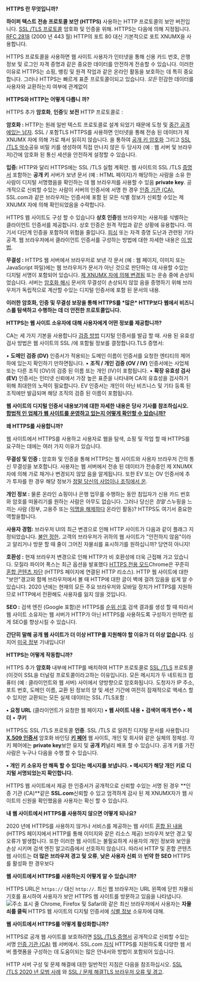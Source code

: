 **HTTPS 란 무엇입니까?**

**하이퍼 텍스트 전송 프로토콜 보안 (HTTPS)** 사용하는 HTTP 프로토콜의 보안 버전입니다. [SSL /TLS 프로토콜](https://www.ssl.com/ko/자주-묻는-질문/자주-묻는-질문-SSL-무엇입니까/) 암호화 및 인증을 위해. HTTPS는 다음에 의해 지정됩니다. [RFC 2818](https://tools.ietf.org/html/rfc2818) (2000 년 443 월) HTTP의 포트 80 대신 기본적으로 포트 XNUMX을 사용합니다.

HTTPS 프로토콜을 사용하면 웹 사이트 사용자가 인터넷을 통해 신용 카드 번호, 은행 정보 및 로그인 자격 증명과 같은 중요한 데이터를 안전하게 전송할 수 있습니다. 이러한 이유로 HTTPS는 쇼핑, 뱅킹 및 원격 작업과 같은 온라인 활동을 보호하는 데 특히 중요합니다. 그러나 HTTPS는 빠르게 표준 프로토콜이되고 있습니다. *모든* 민감한 데이터를 사용자와 교환하는지 여부에 관계없이

**HTTPS와 HTTP는 어떻게 다릅니 까?**

HTTPS 추가 **암호화**, **인증**및 **보전** HTTP 프로토콜로 :

**암호화 :** HTTP는 원래 일반 텍스트 프로토콜로 설계 되었기 때문에 도청 및 [중간 공격에있는 남자](https://www.ssl.com/ko/자주-묻는-질문/중간-공격에-남자는-무엇입니까/). SSL / 포함TLS HTTPS를 사용하면 인터넷을 통해 전송 된 데이터가 제 XNUMX 자에 의해 가로 채서 읽히지 않습니다. 을 통하여 [공개 키 암호화](https://www.ssl.com/ko/자주-묻는-질문/공개-키-암호화-란/) 그리고 [SSL /TLS 악수](https://www.ssl.com/ko/기사/SSL-ttl-핸드-셰이크-개요/)공유 비밀 키를 생성하여 직접 만나지 않은 두 당사자 (예 : 웹 서버 및 브라우저)간에 암호화 된 통신 세션을 안전하게 설정할 수 있습니다.

**입증:** HTTP와 달리 HTTPS에는 SSL /TLS 실험 계획안. 웹 사이트의 SSL /TLS [증명서](https://www.ssl.com/ko/자주-묻는-질문/디지털-인증서-란-무엇입니까/) 포함하는 **공개 키** 서버가 보낸 문서 (예 : HTML 페이지)가 해당하는 사람을 소유 한 사람이 디지털 서명했음을 확인하는 데 웹 브라우저를 사용할 수 있음 **private key**. 공개적으로 신뢰할 수있는 사람이 서버의 인증서에 서명 한 경우 [인증 기관 (CA)](https://www.ssl.com/ko/자주-묻는-질문/인증-기관이란-무엇입니까/), SSL.com과 같은 브라우저는 인증서에 포함 된 모든 식별 정보가 신뢰할 수있는 제 XNUMX 자에 의해 확인되었음을 수락합니다.

HTTPS 웹 사이트도 구성 할 수 있습니다 **상호 인증**웹 브라우저는 사용자를 식별하는 클라이언트 인증서를 제공합니다. 상호 인증은 원격 작업과 같은 상황에 유용합니다. 여기서 다단계 인증을 포함하여 위험을 줄입니다. [피싱](https://www.ssl.com/ko/안내/피싱으로부터-자신을-보호/) 또는 자격 증명 도난과 관련된 기타 공격. 웹 브라우저에서 클라이언트 인증서를 구성하는 방법에 대한 자세한 내용은 [이 방법](https://www.ssl.com/ko/방법/웹-브라우저에서-클라이언트-인증-인증서-구성/).

**무결성 :** HTTPS 웹 서버에서 브라우저로 보낸 각 문서 (예 : 웹 페이지, 이미지 또는 JavaScript 파일)에는 웹 브라우저가 문서가 아닌 것으로 판단하는 데 사용할 수있는 디지털 서명이 포함되어 있습니다. [제 XNUMX 자에 의해 변경됨](https://www.ssl.com/ko/자주-묻는-질문/중간-공격에-남자는-무엇입니까/) 또는 운송 중에 손상되었습니다. 서버는 [암호화 해시](https://www.ssl.com/ko/자주-묻는-질문/암호화-해시-함수-란-무엇입니까/) 문서의 무결성이 손상되지 않았 음을 증명하기 위해 브라우저가 독립적으로 계산할 수있는 디지털 인증서에 포함 된 문서의 내용.

**이러한 암호화, 인증 및 무결성 보장을 통해 HTTPS를 \*많은\* HTTP보다 웹에서 비즈니스를 탐색하고 수행하는 데 더 안전한 프로토콜입니다.**

**HTTPS는 웹 사이트 소유자에 대해 사용자에게 어떤 정보를 제공합니까?**

CA는 세 가지 기본을 사용합니다 [검증 방법](https://www.ssl.com/ko/기사/dv-ov-및-ev-인증서/) 디지털 인증서를 발급 할 때. 사용 된 유효성 검사 방법은 웹 사이트의 SSL /에 포함될 정보를 결정합니다.TLS 증명서:

• **도메인 검증 (DV)** 인증서가 적용되는 도메인 이름이 인증서를 요청한 엔티티의 제어하에 있는지 확인하기 만하면됩니다.
• **조직 / 개인 검증 (OV / IV)** 인증서에는 사업체 또는 다른 조직 (OV)의 검증 된 이름 또는 개인 (IV)이 포함됩니다.
• **확장 유효성 검사 (EV)** 인증서는 인터넷 신뢰에서 가장 높은 표준을 나타내며 CA의 유효성을 검사하기 위해 최대한의 노력이 필요합니다. EV 인증서는 개인이 아닌 비즈니스 및 기타 등록 된 조직에만 발급되며 해당 조직의 검증 된 이름이 포함됩니다.

**웹 사이트의 디지털 인증서 내용보기에 대한 자세한 내용은 당사 기사를 참조하십시오. [합법적 인 업체가 웹 사이트를 운영하고 있는지 어떻게 확인할 수 있습니까?](https://www.ssl.com/ko/기사/합법적-인-사업체가-웹-사이트를-운영하고-있는지-어떻게-확인할-수-있습니까/)**

**왜 HTTPS를 사용합니까?**

웹 사이트에서 HTTPS를 사용하고 사용자로 웹을 탐색, 쇼핑 및 작업 할 때 HTTPS를 요구하는 데에는 여러 가지 이유가 있습니다.

**무결성 및 인증 :** 암호화 및 인증을 통해 HTTPS는 웹 사이트와 사용자 브라우저 간의 통신 무결성을 보호합니다. 사용자는 웹 서버에서 전송 된 데이터가 전송중인 제 XNUMX 자에 의해 가로 채거나 변경되지 않았 음을 알게됩니다. 또한 EV 또는 OV 인증서에 추가 투자를 한 경우 해당 정보가 [정말 당신의 사업이나 조직에서 온](https://www.ssl.com/ko/기사/합법적-인-사업체가-웹-사이트를-운영하고-있는지-어떻게-확인할-수-있습니까/).

**개인 정보 :** 물론 온라인 쇼핑이나 은행 업무를 수행하는 동안 침입자가 신용 카드 번호와 암호를 떠올리기를 원하는 사람은 아무도 없습니다. 그러나 당신은 *정말* 스누핑을 느끼는 사람 (정부, 고용주 또는 [익명을 해제하다](https://en.wikipedia.org/wiki/Data_re-identification) 온라인 활동)? HTTPS도 여기서 중요한 역할을합니다.

**사용자 경험:** 브라우저 UI의 최근 변경으로 인해 HTTP 사이트가 다음과 같이 플래그 지정되었습니다. [불안 정한](https://www.ssl.com/ko/기사/브라우저-UI-보안-지표-살펴보기/)**.** 고객의 브라우저가 귀하의 웹 사이트가 "안전하지 않음"이라고 알리거나 방문 할 때 줄이 그어진 자물쇠를 표시하기를 원하십니까? 당연히 아니지!

**호환성 :** 현재 브라우저 변경으로 인해 HTTP가 비 호환성에 더욱 근접해 가고 있습니다. 모질라 파이어 폭스는 최근 옵션을 발표했다 [HTTPS 전용 모드](https://www.ssl.com/ko/블로그/2020-년-XNUMX-월-보안-정리/#firefox-76)Chrome은 꾸준히 [혼합 콘텐츠 차단](https://www.ssl.com/ko/블로그/2020-년-XNUMX-월-보안-검거/#chrome) (HTTPS 페이지에 연결된 HTTP 리소스). HTTP 웹 사이트에 대한 "보안"경고와 함께 브라우저에서 볼 때 HTTP에 대한 글이 벽에 걸려 있음을 쉽게 알 수 있습니다. 2020 년에는 현재의 모든 주요 브라우저와 모바일 장치가 HTTPS를 지원하므로 HTTP에서 전환해도 사용자를 잃지 않을 것입니다.

**SEO :** 검색 엔진 (Google 포함)은 HTTPS를 [순위 신호](https://www.ssl.com/ko/기사/seo는-서재응을-향상시키기-위해-혼합-콘텐츠를-제거/) 검색 결과를 생성 할 때 따라서 웹 사이트 소유자는 웹 서버가 HTTP가 아닌 HTTPS를 사용하도록 구성하기 만하면 쉽게 SEO를 향상시킬 수 있습니다.

**간단히 말해 공개 웹 사이트가 더 이상 HTTP를 지원해야 할 이유가 더 이상 없습니다.** 심지어 [미국 정부](https://www.ssl.com/ko/블로그/2020-년-XNUMX-월-보안-정리/#gov) 기내입니다!

**HTTPS는 어떻게 작동합니까?**

HTTPS 추가 **암호화** 내부에 HTTP를 배치하여 HTTP 프로토콜로 [SSL /TLS](https://www.ssl.com/ko/자주-묻는-질문/자주-묻는-질문-SSL-무엇입니까/) 프로토콜 (이것이 SSL을 터널링 프로토콜이라고하는 이유입니다). 모든 메시지가 두 네트워크 컴퓨터 (예 : 클라이언트와 웹 서버) 사이에서 양방향으로 암호화됩니다. 도청자가 IP 주소, 포트 번호, 도메인 이름, 교환 된 정보의 양 및 세션 기간에 여전히 잠재적으로 액세스 할 수 있지만 교환되는 모든 실제 데이터는 SSL /TLS포함 :

**•** **요청 URL** (클라이언트가 요청한 웹 페이지)
**•** **웹 사이트 내용**
**•** **검색어 매개 변수**
**•** **헤더**
• **쿠키**

HTTPS도 SSL /TLS 프로토콜 **인증**. SSL /TLS 로 알려진 디지털 문서를 사용합니다 [**X.509 인증서**](https://www.ssl.com/ko/자주-묻는-질문/x-509-인증서-란-무엇입니까/) 암호화 바인딩 **[키 페어](https://www.ssl.com/ko/기사/개인-및-공개-키/)** 웹 사이트, 개인 및 회사와 같은 실체의 정체성. 각 키 페어에는 **private key**보안 유지 및 **공개 키**널리 배포 할 수 있습니다. 공개 키를 가진 사람은 누구나 다음을 수행 할 수 있습니다.

**• 개인 키 소유자 만 해독 할 수 있다는 메시지를 보냅니다.
• 메시지가 해당 개인 키로 디지털 서명되었는지 확인합니다.**

HTTPS 웹 사이트에서 제공 한 인증서가 공개적으로 신뢰할 수있는 서명 된 경우 **인증 기관 (CA)**같은 **SSL.com**신뢰할 수 있고 엄격하게 감사 된 제 XNUMX자가 웹 사이트의 신원을 확인했음을 사용자는 확신 할 수 있습니다.

**내 웹 사이트에서 HTTPS를 사용하지 않으면 어떻게 되나요?**

2020 년에 HTTPS를 사용하지 않거나 서비스를 제공하는 웹 사이트 [혼합 된 내용](https://www.ssl.com/ko/기사/seo는-서재응을-향상시키기-위해-혼합-콘텐츠를-제거/) (HTTPS 페이지에서 HTTP를 통해 이미지와 같은 리소스 제공) 브라우저 보안 경고 및 오류가 발생합니다. 또한 이러한 웹 사이트는 불필요하게 사용자의 개인 정보와 보안을 손상 시키며 검색 엔진 알고리즘에서 선호하지 않습니다. 따라서 HTTP 및 혼합 콘텐츠 웹 사이트는 **더 많은 브라우저 경고 및 오류**, **낮은 사용자 신뢰** 와 **빈약 한 SEO** HTTPS를 활성화 한 경우보다

**웹 사이트에서 HTTPS를 사용하는지 어떻게 알 수 있습니까?**

HTTPS URL은 `https://` 대신 `http://`. 최신 웹 브라우저는 URL 왼쪽에 닫힌 자물쇠 기호를 표시하여 사용자가 보안 HTTPS 웹 사이트를 방문하고 있음을 나타냅니다.
![주소 표시 줄](https://d1smxttentwwqu.cloudfront.net/wp-content/uploads/2019/10/faq-what-is-https-01b.png.webp)
Chrome, Firefox 및 Safari와 같은 최신 브라우저에서 사용자는 **자물쇠를 클릭** HTTPS 웹 사이트의 디지털 인증서에 [식별 정보](https://www.ssl.com/ko/기사/합법적-인-사업체가-웹-사이트를-운영하고-있는지-어떻게-확인할-수-있습니까/) 소유자에 대해.

**웹 사이트에서 HTTPS를 어떻게 활성화합니까?**

HTTPS로 공개 웹 사이트를 보호하려면 [SSL /TLS 증명서](https://www.ssl.com/ko/자주-묻는-질문/자주-묻는-질문-SSL-무엇입니까/) 공개적으로 신뢰할 수있는 서명 [인증 기관 (CA)](https://www.ssl.com/ko/자주-묻는-질문/인증-기관이란-무엇입니까/) 웹 서버에서. SSL.com [지식](https://www.ssl.com/ko/정보/) HTTPS를 지원하도록 다양한 웹 서버 플랫폼을 구성하는 데 도움이되는 많은 안내서와 방법이 포함되어 있습니다.

HTTP 서버 구성 및 문제 해결에 대한 일반적인 지침은 다음을 참조하십시오. [SSL /TLS 2020 년 모범 사례](https://www.ssl.com/ko/안내/SSL-모범-사례/) 와 [SSL / 문제 해결TLS 브라우저 오류 및 경고](https://www.ssl.com/ko/안내/SSL-TLS-브라우저-오류-및-경고-문제-해결/).